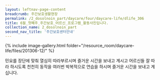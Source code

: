 ```yaml
--- 
layout: leftnav-page-content 
breadcrumb: 주간보호생활현장 
permalink: /2_dosolnoin_part/daycare/four/daycare-life/dlife_306
title: 6월_첫째주_주간보호_어르신_프로그램_활동사진입니다.
collection_name: 2_dosolnoin_part
second_nav_title: '주간보호센터안내' 
---
```

{% include image-gallery.html folder="/resource_room/daycare-life/files/201306-12/" %}





민요를 장단에 맞춰 열심히 따라부르시며 즐거운 시간을 보내고 계시고
어르신들 잘 따라 하시도록 천천히 동작을 여러번 박복적으로 연습을 하시며
즐거운 시간을 보내고 계십니다.